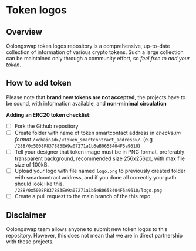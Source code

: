 # Token logos

## Overview
Oolongswap token logos repository is a comprehensive, up-to-date collection of information of various crypto tokens.
Such a large collection can be maintained only through a community effort, so _feel free to add your token_.

## How to add token

Please note that __brand new tokens are not accepted__,
the projects have to be sound, with information available, and __non-minimal circulation__

**Adding an ERC20 token checklist**:
- [ ] Fork the Github repository
- [ ] Create folder with name of token smartcontact address in _checksum format_ `/<chainId>/<token_smartcontract_address>/`. (e.g `/288/0x5008F837883EA9a07271a1b5eB0658404F5a9610`)
- [ ] Tell your designer that token image must be in PNG format, preferably transparent background, recommended size 256x256px, with max file size of 100kB.
- [ ] Upload your logo with file named `logo.png` to previously created folder with smartcontract address, and if you done all correctly your path should look like this. `/288/0x5008F837883EA9a07271a1b5eB0658404F5a9610/logo.png`
- [ ] Create a pull request to the main branch of the this repo

## Disclaimer
Oolongswap team allows anyone to submit new token logos to this repository. However, this does not mean that we are in direct partnership with these projects.